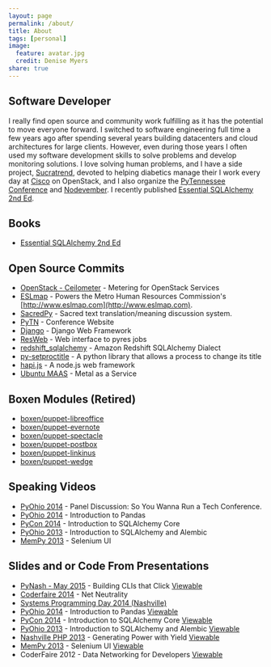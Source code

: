 ```yaml
---
layout: page
permalink: /about/
title: About
tags: [personal]
image:
  feature: avatar.jpg
  credit: Denise Myers
share: true
---
```


## Software Developer
I really find open source and
community work fulfilling as it has the potential to move everyone forward.
I switched to software engineering full time a few years ago after spending
several years building datacenters and cloud architectures for large clients.
However, even during those years I often used my software development skills to
solve problems and develop monitoring solutions. I love solving human problems,
and I have a side project, [Sucratrend](https://www.stratasan.com), devoted to helping diabetics manage their
I work every day at [Cisco](http://www.cisco.com) on OpenStack, and
I also organize the [PyTennessee Conference](http://www.pytennessee.org) and
[Nodevember](http://www.nodevember.org). I recently published [Essential
SQLAlchemy 2nd Ed](http://shop.oreilly.com/product/0636920035800.do).

## Books

* [Essential SQLAlchemy 2nd Ed](http://shop.oreilly.com/product/0636920035800.do)

## Open Source Commits

* [OpenStack - Ceilometer](https://github.com/openstack/ceilometer) - Metering for OpenStack Services
* [ESLmap](https://github.com/mnhrc/mnhrc.github.io) - Powers the Metro Human Resources
Commission's [http://www.eslmap.com](http://www.eslmap.com).
* [SacredPy](https://github.com/reibwo/SacredPy) - Sacred text translation/meaning
discussion system.
* [PyTN](https://github.com/pytn/pytn) - Conference Website
* [Django](https://github.com/django/django) - Django Web Framework
* [ResWeb](https://github.com/Pyres/resweb) - Web interface to pyres jobs
* [redshift_sqlalchemy](https://github.com/binarydud/redshift_sqlalchemy) - Amazon Redshift SQLAlchemy Dialect
* [py-setproctitle](https://github.com/dvarrazzo/py-setproctitle) - A python library that
allows a process to change its title
* [hapi.js](https://github.com/hapijs/hapi/) - A node.js web framework
* [Ubuntu MAAS](https://maas.ubuntu.com/) - Metal as a Service

## Boxen Modules (Retired)

* [boxen/puppet-libreoffice](https://github.com/boxen/puppet-libreoffice)
* [boxen/puppet-evernote](https://github.com/boxen/puppet-evernote)
* [boxen/puppet-spectacle](https://github.com/boxen/puppet-spectacle)
* [boxen/puppet-postbox](https://github.com/boxen/puppet-postbox)
* [boxen/puppet-linkinus](https://github.com/boxen/puppet-linkinus)
* [boxen/puppet-wedge](https://github.com/boxen/puppet-wedge)

## Speaking Videos

* [PyOhio 2014](http://pyvideo.org/video/2865/panel-discussion-so-you-wanna-run-a-tech-confere) - Panel Discussion: So You Wanna Run a Tech Conference.
* [PyOhio 2014](http://pyvideo.org/video/2826/introduction-to-pandas) - Introduction to Pandas
* [PyCon 2014](http://pyvideo.org/video/2654/introduction-to-sqlalchemy-core) - Introduction to SQLAlchemy Core
* [PyOhio 2013](http://pyvideo.org/video/2291/introduction-to-sqlalchemy-and-alembic-migrations) - Introduction to SQLAlchemy and Alembic
* [MemPy 2013](https://www.youtube.com/watch?v=jvBfm0q9_qk) - Selenium UI

## Slides and or Code From Presentations

* [PyNash - May 2015](https://github.com/jasonamyers/pynash-click) - Building CLIs that Click [Viewable](http://www.slideshare.net/jamdatadude/building-clis-that-click)
* [Coderfaire 2014](https://github.com/jasonamyers/coderfaire-net-neutrality) - Net Neutrality
* [Systems Programming Day 2014 (Nashville)](http://www.slideshare.net/jamdatadude/spanning-tree-38011328)
* [PyOhio 2014](https://github.com/jasonamyers/pyohio-2014-pandas) - Introduction to Pandas [Viewable](http://www.slideshare.net/jamdatadude/introduction-to-pandas-37337080)
* [PyCon 2014](https://github.com/jasonamyers/pycon2014) - Introduction to SQLAlchemy Core [Viewable](http://www.slideshare.net/jamdatadude/sql-alchemy-core-an-introduction)
* [PyOhio 2013](https://github.com/jasonamyers/intro-sqlalchemy-alembic-presentation) - Introduction to SQLAlchemy and Alembic [Viewable](http://www.slideshare.net/jamdatadude/introduction-to-sqlalchemy-and-alembic-migrations)
* [Nashville PHP 2013](https://github.com/jasonamyers/php-yield-presentation) - Generating Power with Yield [Viewable](http://www.slideshare.net/jamdatadude/generating-power-with-yield)
* [MemPy 2013](https://github.com/jasonamyers/seleniumuitalk) - Selenium UI [Viewable](http://www.slideshare.net/jamdatadude/selenium-testing-16083902)
* CoderFaire 2012 - Data Networking for Developers [Viewable](http://www.slideshare.net/jamdatadude/coderfaire-data-networking-for-developers)
